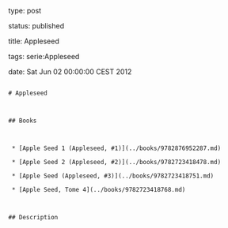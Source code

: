 type: post
status: published
title: Appleseed
tags: serie:Appleseed
date: Sat Jun 02 00:00:00 CEST 2012
~~~~~~
# Appleseed

## Books

 * [Apple Seed 1 (Appleseed, #1)](../books/9782876952287.md)
 * [Apple Seed 2 (Appleseed, #2)](../books/9782723418478.md)
 * [Apple Seed (Appleseed, #3)](../books/9782723418751.md)
 * [Apple Seed, Tome 4](../books/9782723418768.md)

## Description
